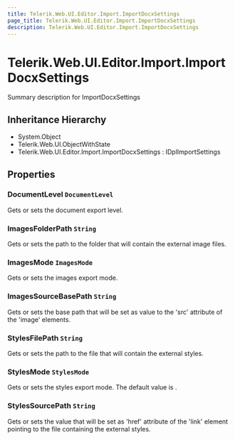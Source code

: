 ```yaml
---
title: Telerik.Web.UI.Editor.Import.ImportDocxSettings
page_title: Telerik.Web.UI.Editor.Import.ImportDocxSettings
description: Telerik.Web.UI.Editor.Import.ImportDocxSettings
---
```


# Telerik.Web.UI.Editor.Import.ImportDocxSettings

Summary description for ImportDocxSettings

## Inheritance Hierarchy

* System.Object
* Telerik.Web.UI.ObjectWithState
* Telerik.Web.UI.Editor.Import.ImportDocxSettings : IDplImportSettings

## Properties

###  DocumentLevel `DocumentLevel`

Gets or sets the document export level.

###  ImagesFolderPath `String`

Gets or sets the path to the folder that will contain the external image files.

###  ImagesMode `ImagesMode`

Gets or sets the images export mode.

###  ImagesSourceBasePath `String`

Gets or sets the base path that will be set as value to the 'src' attribute of
            the 'image' elements.

###  StylesFilePath `String`

Gets or sets the path to the file that will contain the external styles.

###  StylesMode `StylesMode`

Gets or sets the styles export mode. The default value is .

###  StylesSourcePath `String`

Gets or sets the value that will be set as 'href' attribute of the 'link' element
            pointing to the file containing the external styles.

